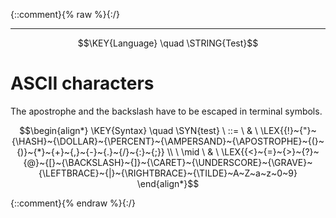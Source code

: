 {::comment}{% raw %}{:/}


----

$$\KEY{Language} \quad \STRING{Test}$$

# ASCII characters
               



The apostrophe and the backslash have to be escaped in terminal symbols.


$$\begin{align*}
  \KEY{Syntax} \quad
     \SYN{test}
      \ ::= \ & \
      \LEX{{!}~{"}~{\HASH}~{\DOLLAR}~{\PERCENT}~{\AMPERSAND}~{\APOSTROPHE}~{(}~{)}~{*}~{+}~{,}~{-}~{.}~{/}~{:}~{;}} \\
      \ \mid \ & \ \LEX{{<}~{=}~{>}~{?}~{@}~{[}~{\BACKSLASH}~{]}~{\CARET}~{\UNDERSCORE}~{\GRAVE}~{\LEFTBRACE}~{|}~{\RIGHTBRACE}~{\TILDE}~A~Z~a~z~0~9}
\end{align*}$$



[Funcons-beta]: /CBS-beta/math/Funcons-beta
  "FUNCONS-BETA"
[Unstable-Funcons-beta]: /CBS-beta/math/Unstable-Funcons-beta
  "UNSTABLE-FUNCONS-BETA"
[Languages-beta]: /CBS-beta/math/Languages-beta
  "LANGUAGES-BETA"
[Unstable-Languages-beta]: /CBS-beta/math/Unstable-Languages-beta
  "UNSTABLE-LANGUAGES-BETA"
[CBS-beta]: /CBS-beta
  "CBS-BETA"
[TEST-Start.cbs]: https://github.com/plancomps/CBS-beta/blob/master/Unstable-Languages-beta/Test/TEST-cbs/TEST/TEST-Start/TEST-Start.cbs
  "CBS SOURCE FILE ON GITHUB"
[PLAIN]: /CBS-beta/docs/Unstable-Languages-beta/Test/TEST-cbs/TEST/TEST-Start
  "CBS SOURCE WEB PAGE"
 [PRETTY]: /CBS-beta/math/Unstable-Languages-beta/Test/TEST-cbs/TEST/TEST-Start
  "CBS-KATEX WEB PAGE"
[PDF]: https://github.com/plancomps/CBS-beta/blob/master/Unstable-Languages-beta/Test/TEST-cbs/TEST/TEST-Start/TEST-Start.pdf
  "CBS-LATEX PDF FILE"
[PLanCompS Project]: https://plancomps.github.io
  "PROGRAMMING LANGUAGE COMPONENTS AND SPECIFICATIONS PROJECT HOME PAGE"
{::comment}{% endraw %}{:/}

